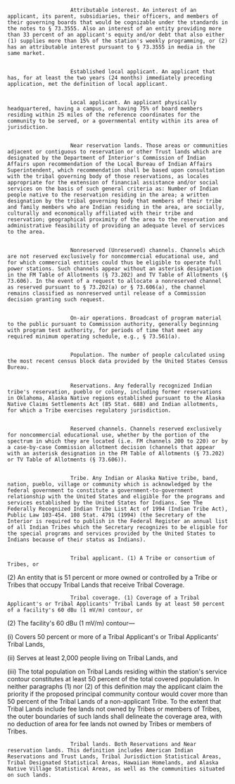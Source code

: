 
                        Attributable interest. An interest of an applicant, its parent, subsidiaries, their officers, and members of their governing boards that would be cognizable under the standards in the notes to § 73.3555. Also an interest of an entity providing more than 33 percent of an applicant's equity and/or debt that also either (1) supplies more than 15% of the station's weekly programming, or (2) has an attributable interest pursuant to § 73.3555 in media in the same market.


                        Established local applicant. An applicant that has, for at least the two years (24 months) immediately preceding application, met the definition of local applicant.


                        Local applicant. An applicant physically headquartered, having a campus, or having 75% of board members residing within 25 miles of the reference coordinates for the community to be served, or a governmental entity within its area of jurisdiction.


                        Near reservation lands. Those areas or communities adjacent or contiguous to reservation or other Trust lands which are designated by the Department of Interior's Commission of Indian Affairs upon recommendation of the Local Bureau of Indian Affairs Superintendent, which recommendation shall be based upon consultation with the tribal governing body of those reservations, as locales appropriate for the extension of financial assistance and/or social services on the basis of such general criteria as: Number of Indian people native to the reservation residing in the area; a written designation by the tribal governing body that members of their tribe and family members who are Indian residing in the area, are socially, culturally and economically affiliated with their tribe and reservation; geographical proximity of the area to the reservation and administrative feasibility of providing an adequate level of services to the area.


                        Nonreserved (Unreserved) channels. Channels which are not reserved exclusively for noncommercial educational use, and for which commercial entities could thus be eligible to operate full power stations. Such channels appear without an asterisk designation in the FM Table of Allotments (§ 73.202) and TV Table of Allotments (§ 73.606). In the event of a request to allocate a nonreserved channel as reserved pursuant to § 73.202(a) or § 73.606(a), the channel remains classified as nonreserved until release of a Commission decision granting such request.


                        On-air operations. Broadcast of program material to the public pursuant to Commission authority, generally beginning with program test authority, for periods of time that meet any required minimum operating schedule, e.g., § 73.561(a).


                        Population. The number of people calculated using the most recent census block data provided by the United States Census Bureau.


                        Reservations. Any federally recognized Indian tribe's reservation, pueblo or colony, including former reservations in Oklahoma, Alaska Native regions established pursuant to the Alaska Native Claims Settlements Act (85 Stat. 688) and Indian allotments, for which a Tribe exercises regulatory jurisdiction.


                        Reserved channels. Channels reserved exclusively for noncommercial educational use, whether by the portion of the spectrum in which they are located (i.e. FM channels 200 to 220) or by a case-by-case Commission allotment decision (channels that appear with an asterisk designation in the FM Table of Allotments (§ 73.202) or TV Table of Allotments (§ 73.606)).


                        Tribe. Any Indian or Alaska Native tribe, band, nation, pueblo, village or community which is acknowledged by the federal government to constitute a government-to-government relationship with the United States and eligible for the programs and services established by the United States for Indians. See The Federally Recognized Indian Tribe List Act of 1994 (Indian Tribe Act), Public Law 103-454. 108 Stat. 4791 (1994) (the Secretary of the Interior is required to publish in the Federal Register an annual list of all Indian Tribes which the Secretary recognizes to be eligible for the special programs and services provided by the United States to Indians because of their status as Indians).


                        Tribal applicant. (1) A Tribe or consortium of Tribes, or

(2) An entity that is 51 percent or more owned or controlled by a Tribe or Tribes that occupy Tribal Lands that receive Tribal Coverage.


                        Tribal coverage. (1) Coverage of a Tribal Applicant's or Tribal Applicants' Tribal Lands by at least 50 percent of a facility's 60 dBu (1 mV/m) contour, or
                      

(2) The facility's 60 dBu (1 mV/m) contour—

(i) Covers 50 percent or more of a Tribal Applicant's or Tribal Applicants' Tribal Lands,

(ii) Serves at least 2,000 people living on Tribal Lands, and

(iii) The total population on Tribal Lands residing within the station's service contour constitutes at least 50 percent of the total covered population. In neither paragraphs (1) nor (2) of this definition may the applicant claim the priority if the proposed principal community contour would cover more than 50 percent of the Tribal Lands of a non-applicant Tribe. To the extent that Tribal Lands include fee lands not owned by Tribes or members of Tribes, the outer boundaries of such lands shall delineate the coverage area, with no deduction of area for fee lands not owned by Tribes or members of Tribes.


                        Tribal lands. Both Reservations and Near reservation lands. This definition includes American Indian Reservations and Trust Lands, Tribal Jurisdiction Statistical Areas, Tribal Designated Statistical Areas, Hawaiian Homelands, and Alaska Native Village Statistical Areas, as well as the communities situated on such lands.

